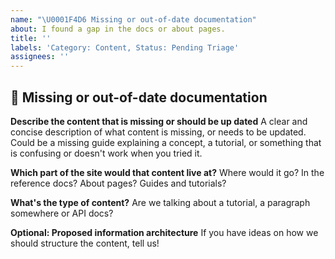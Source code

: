 ```yaml
---
name: "\U0001F4D6 Missing or out-of-date documentation"
about: I found a gap in the docs or about pages.
title: ''
labels: 'Category: Content, Status: Pending Triage'
assignees: ''
---
```


## 📖 Missing or out-of-date documentation

**Describe the content that is missing or should be up dated**
A clear and concise description of what content is missing, or needs to be updated. Could be a missing guide explaining a concept, a tutorial, or something that is confusing or doesn't work when you tried it.

**Which part of the site would that content live at?**
Where would it go? In the reference docs? About pages? Guides and tutorials?

**What's the type of content?**
Are we talking about a tutorial, a paragraph somewhere or API docs?

**Optional: Proposed information architecture**
If you have ideas on how we should structure the content, tell us!

